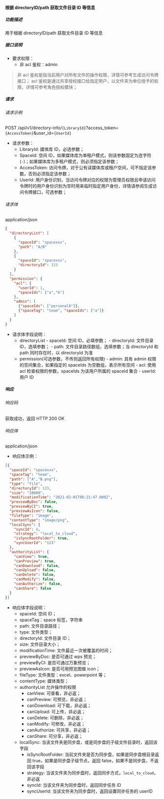 #### 根据 directoryID/path 获取文件目录 ID 等信息

##### 功能描述

用于根据 directoryID/path 获取文件目录 ID 等信息

##### 接口说明

- 要求权限：
    - 非 acl 鉴权：admin

> 非 acl 鉴权是指当前用户对所有文件的操作权限，详情可参考生成访问令牌接口；
> acl 鉴权是通过共享授权接口给指定用户，以文件夹为单位授予的权限，详情可参考角色授权模块；

##### 请求

###### 请求示例  

POST /api/v1/directory-info/`{LibraryId}`?access_token=`{AccessToken}`&user_id=`{UserId}`

- 请求参数：
    - LibraryId: 媒体库 ID，必选参数；
    - SpaceId: 空间 ID，如果媒体库为单租户模式，则该参数固定为连字符(`-`)；如果媒体库为多租户模式，则必须指定该参数；
    - AccessToken: 访问令牌，对于公有读媒体库或租户空间，可不指定该参数，否则必须指定该参数；
    - UserId: 用户身份识别，当访问令牌对应的权限为管理员权限且申请访问令牌时的用户身份识别为空时用来临时指定用户身份，详情请参阅生成访问令牌接口，可选参数；

###### 请求体

application/json

```json
{
  "directoryList": [
    {
      "spaceId": "spacexxx",
      "path": "A/B"
    },
    {
      "spaceId": "spacexxx",
      "directoryId": 123
    }
  ],
  "permission": {
    "acl": {
      "userId": 1,
      "spaceIds": ["a","b"]
    },
    "admin": [
      {"spaceIds": ["personalA"]}, 
      {"spaceTag": "team", "spaceIds": ["a"]}
    ]
  }
}

```

- 请求体字段说明：
  - directoryList
        - spaceId: 空间 ID，必填参数；
        - directoryId: 文件目录 ID，选填参数；
        - path: 文件目录路径数组，选填参数；当 directoryId 和 path 同时存在时，以 directoryId 为准
  - permission(可选参数，不传则返回所有权限)
        - admin: 具有 admin 权限的空间集合，如果指定的 spaceIds 为空数组，表示所有空间
        - acl: 使用 acl 检查权限的参数，spaceIds 为该用户所属的 spaceId 集合
        - userId: 用户 ID

##### 响应

###### 响应码

获取成功，返回 HTTP 200 OK

###### 响应体

application/json

- 响应体示例：

```json
[{
  "spaceId": "spacexxx",
  "spaceTag": "team",
  "path": ["A","B.png"],
  "type": "file",
  "directoryId": 123,
  "size": "10000",
  "modificationTime": "2021-02-01T08:21:47.000Z",
  "previewByDoc": false,
  "previewByCI": true,
  "previewAsIcon": false,
  "fileType": "image",
  "contentType": "image/png",
  "localSync": {
    "syncId": 4,
    "strategy": "local_to_cloud",
    "isSyncRootFolder": true,
    "syncUserId": "123"
  },
  "authorityList": {
    "canView": true,
    "canPreview": true,
    "canDownload": false,
    "canUpload": false,
    "canDelete": false,
    "canModify": false,
    "canAuthorize": false,
    "canShare": false
  }
}]
```

- 响应体字段说明：
    - spaceId: 空间 ID；
    - spaceTag：space 标签，字符串
    - path: 文件目录路径；
    - type: 文件类型；
    - directoryId: 文件目录 ID；
    - size: 文件目录大小；
    - modificationTime: 文件最近一次被覆盖的时间；
    - previewByDoc: 是否可通过 wps 预览；
    - previewByCI: 是否可通过万象预览；
    - previewAsIcon: 是否可用预览图做 icon；
    - fileType: 文件类型：excel、powerpoint 等；
    - contentType: 媒体类型；
    - authorityList 允许操作的权限
      - canView: 可查看，非必返；
      - canPreview: 可预览，非必返；
      - canDownload: 可下载，非必返；
      - canUpload: 可上传，非必返；
      - canDelete: 可删除，非必返；
      - canModify: 可修改，非必返；
      - canAuthorize: 可共享，非必返；
      - canShare: 可分享，非必返；
    - localSync: 当该文件夹是同步盘，或是同步盘的子级文件目录时，返回该字段
      - isSyncRootFolder: 当前文件夹是否为同步盘，如果是同步盘根目录返回 true，如果是同步盘子级节点，返回 false，如果不是同步盘，不返回该字段
      - strategy: 当该文件夹为同步盘时，返回同步方式，`local_to_cloud`，非必返
      - syncId: 当该文件夹为同步盘时，返回同步任务 ID
      - syncUserId: 当该文件夹为同步盘时，返回设置同步任务的 userID

